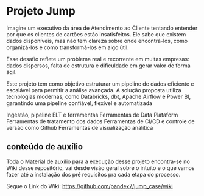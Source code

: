 # Projeto Jump 

Imagine um executivo da área de Atendimento ao Cliente tentando entender por que os clientes de cartões estão insatisfeitos. Ele sabe que existem dados disponíveis, mas não tem clareza sobre onde encontrá-los, como organizá-los e como transformá-los em algo útil.

Esse desafio reflete um problema real e recorrente em muitas empresas: dados dispersos, falta de estrutura e dificuldade em gerar valor de forma ágil.

Este projeto tem como objetivo estruturar um pipeline de dados eficiente e escalável para permitir a análise avançada. A solução proposta utiliza tecnologias modernas, como Databricks, dbt, Apache Airflow e Power BI, garantindo uma pipeline confiável, flexível e automatizada

Ingestão, pipeline ELT e ferramentas
Ferramentas de Data Plataform
Ferramentas de tratamento dos dados
Ferramentas de CI/CD e controle de versão como Github
Ferramentas de visualização analítica

## conteúdo de auxílio

Toda o Material de auxílio para a execução desse projeto encontra-se no Wiki desse repositório, vai desde visão geral sobre o intuito e o que vamos fazer até a instalação dos pré requisitos pra cada etapa do processo.

Segue o Link do Wiki: https://github.com/pandex7/jump_case/wiki
